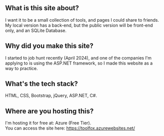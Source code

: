 ## What is this site about?
I want it to be a small collection of tools, and pages I could share to friends.\
My local version has a back-end, but the public version will be front-end only, and an SQLite Database.

## Why did you make this site?
I started to job hunt recently (April 2024), and one of the companies I'm applying to is using the ASP.NET framework, so I made this website as a way to practice.

## What's the tech stack?
HTML, CSS, Bootstrap, jQuery, ASP.NET, C#.

## Where are you hosting this?
I'm hosting it for free at: Azure (Free Tier).\
You can access the site here: https://toolfox.azurewebsites.net/
